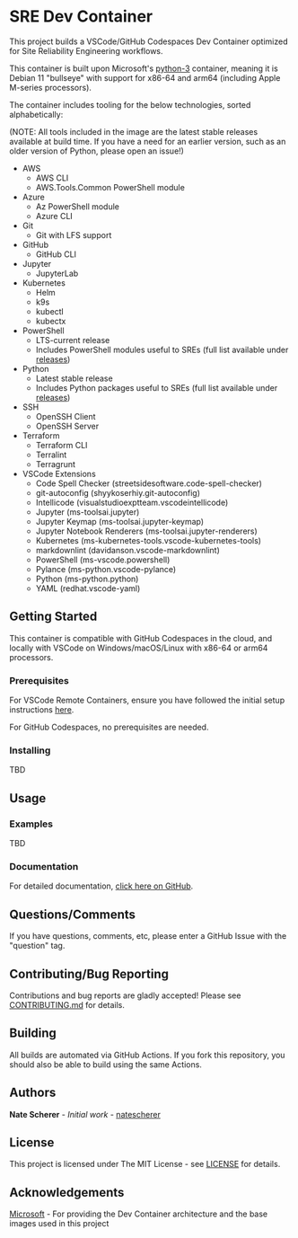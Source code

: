 # SRE Dev Container

This project builds a VSCode/GitHub Codespaces Dev Container optimized for Site Reliability Engineering workflows.

This container is built upon Microsoft's [python-3](https://github.com/microsoft/vscode-dev-containers/tree/main/containers/python-3) container, meaning it is Debian 11 "bullseye" with support for x86-64 and arm64 (including Apple M-series processors).

The container includes tooling for the below technologies, sorted alphabetically:

(NOTE: All tools included in the image are the latest stable releases available at build time. If you have a need for an earlier version, such as an older version of Python, please open an issue!)

- AWS
  - AWS CLI
  - AWS.Tools.Common PowerShell module
- Azure
  - Az PowerShell module
  - Azure CLI
- Git
  - Git with LFS support
- GitHub
  - GitHub CLI
- Jupyter
  - JupyterLab
- Kubernetes
  - Helm
  - k9s
  - kubectl
  - kubectx
- PowerShell
  - LTS-current release
  - Includes PowerShell modules useful to SREs (full list available under [releases](releases))
- Python
  - Latest stable release
  - Includes Python packages useful to SREs (full list available under [releases](releases))
- SSH
  - OpenSSH Client
  - OpenSSH Server
- Terraform
  - Terraform CLI
  - Terralint
  - Terragrunt
- VSCode Extensions
  - Code Spell Checker (streetsidesoftware.code-spell-checker)
  - git-autoconfig (shyykoserhiy.git-autoconfig)
  - Intellicode (visualstudioexptteam.vscodeintellicode)
  - Jupyter (ms-toolsai.jupyter)
  - Jupyter Keymap (ms-toolsai.jupyter-keymap)
  - Jupyter Notebook Renderers (ms-toolsai.jupyter-renderers)
  - Kubernetes (ms-kubernetes-tools.vscode-kubernetes-tools)
  - markdownlint (davidanson.vscode-markdownlint)
  - PowerShell (ms-vscode.powershell)
  - Pylance (ms-python.vscode-pylance)
  - Python (ms-python.python)
  - YAML (redhat.vscode-yaml)

## Getting Started

This container is compatible with GitHub Codespaces in the cloud, and locally with VSCode on Windows/macOS/Linux with x86-64 or arm64 processors.

### Prerequisites

For VSCode Remote Containers, ensure you have followed the initial setup instructions [here](https://code.visualstudio.com/docs/remote/containers).

For GitHub Codespaces, no prerequisites are needed.

### Installing

TBD

## Usage

### Examples

TBD

### Documentation

For detailed documentation, [click here on GitHub](docs).

## Questions/Comments

If you have questions, comments, etc, please enter a GitHub Issue with the "question" tag.

## Contributing/Bug Reporting

Contributions and bug reports are gladly accepted! Please see [CONTRIBUTING.md](CONTRIBUTING.md) for details.

## Building

All builds are automated via GitHub Actions. If you fork this repository, you should also be able to build using the same Actions.

## Authors

**Nate Scherer** - *Initial work* - [natescherer](https://github.com/natescherer)

## License

This project is licensed under The MIT License - see [LICENSE](LICENSE) for details.

## Acknowledgements

[Microsoft](https://github.com/microsoft/vscode-dev-containers) - For providing the Dev Container architecture and the base images used in this project
